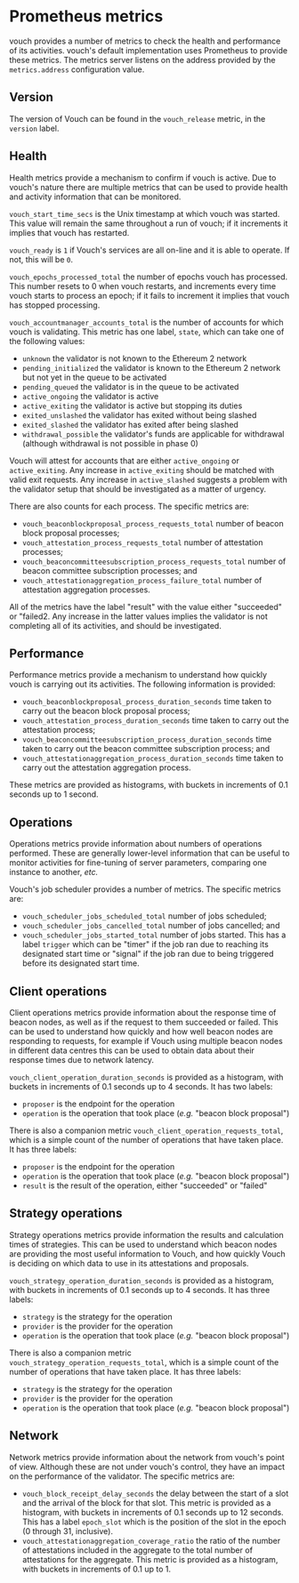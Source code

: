# Prometheus metrics
vouch provides a number of metrics to check the health and performance of its activities.  vouch's default implementation uses Prometheus to provide these metrics.  The metrics server listens on the address provided by the `metrics.address` configuration value.

## Version
The version of Vouch can be found in the `vouch_release` metric, in the `version` label.

## Health
Health metrics provide a mechanism to confirm if vouch is active.  Due to vouch's nature there are multiple metrics that can be used to provide health and activity information that can be monitored.

`vouch_start_time_secs` is the Unix timestamp at which vouch was started.  This value will remain the same throughout a run of vouch; if it increments it implies that vouch has restarted.

`vouch_ready` is `1` if Vouch's services are all on-line and it is able to operate.  If not, this will be `0`.

`vouch_epochs_processed_total` the number of epochs vouch has processed.  This number resets to 0 when vouch restarts, and increments every time vouch starts to process an epoch; if it fails to increment it implies that vouch has stopped processing.

`vouch_accountmanager_accounts_total` is the number of accounts for which vouch is validating.  This metric has one label, `state`, which can take one of the following values:
  - `unknown` the validator is not known to the Ethereum 2 network
  - `pending_initialized` the validator is known to the Ethereum 2 network but not yet in the queue to be activated
  - `pending_queued` the validator is in the queue to be activated
  - `active_ongoing` the validator is active
  - `active_exiting` the validator is active but stopping its duties
  - `exited_unslashed` the validator has exited without being slashed
  - `exited_slashed` the validator has exited after being slashed
  - `withdrawal_possible` the validator's funds are applicable for withdrawal (although withdrawal is not possible in phase 0)

Vouch will attest for accounts that are either `active_ongoing` or `active_exiting`.  Any increase in `active_exiting` should be matched with valid exit requests.  Any increase in `active_slashed` suggests a problem with the validator setup that should be investigated as a matter of urgency.

There are also counts for each process.  The specific metrics are:

  - `vouch_beaconblockproposal_process_requests_total` number of beacon block proposal processes;
  - `vouch_attestation_process_requests_total` number of attestation processes;
  - `vouch_beaconcommitteesubscription_process_requests_total` number of beacon committee subscription processes; and
  - `vouch_attestationaggregation_process_failure_total` number of attestation aggregation processes.

All of the metrics have the label "result" with the value either "succeeded" or "failed2.  Any increase in the latter values implies the validator is not completing all of its activities, and should be investigated.

## Performance
Performance metrics provide a mechanism to understand how quickly vouch is carrying out its activities.  The following information is provided:

  - `vouch_beaconblockproposal_process_duration_seconds` time taken to carry out the beacon block proposal process;
  - `vouch_attestation_process_duration_seconds` time taken to carry out the attestation process;
  - `vouch_beaconcommitteesubscription_process_duration_seconds` time taken to carry out the beacon committee subscription process; and
  - `vouch_attestationaggregation_process_duration_seconds` time taken to carry out the attestation aggregation process.

These metrics are provided as histograms, with buckets in increments of 0.1 seconds up to 1 second.

## Operations
Operations metrics provide information about numbers of operations performed.  These are generally lower-level information that can be useful to monitor activities for fine-tuning of server parameters, comparing one instance to another, _etc._

Vouch's job scheduler provides a number of metrics.  The specific metrics are:

  - `vouch_scheduler_jobs_scheduled_total` number of jobs scheduled;
  - `vouch_scheduler_jobs_cancelled_total` number of jobs cancelled; and
  - `vouch_scheduler_jobs_started_total` number of jobs started.  This has a label `trigger` which can be "timer" if the job ran due to reaching its designated start time or "signal" if the job ran due to being triggered before its designated start time.

## Client operations
Client operations metrics provide information about the response time of beacon nodes, as well as if the request to them succeeded or failed.  This can be used to understand how quickly and how well beacon nodes are responding to requests, for example if Vouch using multiple beacon nodes in different data centres this can be used to obtain data about their response times due to network latency.

`vouch_client_operation_duration_seconds` is provided as a histogram, with buckets in increments of 0.1 seconds up to 4 seconds.  It has two labels:

  - `proposer` is the endpoint for the operation
  - `operation` is the operation that took place (_e.g._ "beacon block proposal")

There is also a companion metric `vouch_client_operation_requests_total`, which is a simple count of the number of operations that have taken place.  It has three labels:

  - `proposer` is the endpoint for the operation
  - `operation` is the operation that took place (_e.g._ "beacon block proposal")
  - `result` is the result of the operation, either "succeeded" or "failed"

## Strategy operations
Strategy operations metrics provide information the results and calculation times of strategies.  This can be used to understand which beacon nodes are providing the most useful information to Vouch, and how quickly Vouch is deciding on which data to use in its attestations and proposals.

`vouch_strategy_operation_duration_seconds` is provided as a histogram, with buckets in increments of 0.1 seconds up to 4 seconds.  It has three labels:

  - `strategy` is the strategy for the operation
  - `provider` is the provider for the operation
  - `operation` is the operation that took place (_e.g._ "beacon block proposal")

There is also a companion metric `vouch_strategy_operation_requests_total`, which is a simple count of the number of operations that have taken place.  It has three labels:

  - `strategy` is the strategy for the operation
  - `provider` is the provider for the operation
  - `operation` is the operation that took place (_e.g._ "beacon block proposal")

## Network
Network metrics provide information about the network from vouch's point of view.  Although these are not under vouch's control, they have an impact on the performance of the validator.  The specific metrics are:

  - `vouch_block_receipt_delay_seconds` the delay between the start of a slot and the arrival of the block for that slot.  This metric is provided as a histogram, with buckets in increments of 0.1 seconds up to 12 seconds.  This has a label `epoch_slot` which is the position of the slot in the epoch (0 through 31, inclusive).
  - `vouch_attestationaggregation_coverage_ratio` the ratio of the number of attestations included in the aggregate to the total number of attestations for the aggregate.  This metric is provided as a histogram, with buckets in increments of 0.1 up to 1.
